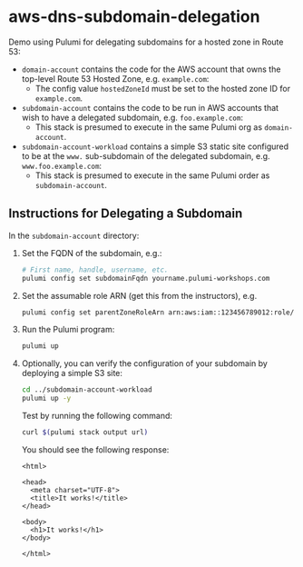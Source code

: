 # aws-dns-subdomain-delegation

Demo using Pulumi for delegating subdomains for a hosted zone in Route 53:

- `domain-account` contains the code for the AWS account that owns the top-level Route 53 Hosted Zone, e.g. `example.com`:
  - The config value `hostedZoneId` must be set to the hosted zone ID for `example.com`.
- `subdomain-account` contains the code to be run in AWS accounts that wish to have a delegated subdomain, e.g. `foo.example.com`:
  - This stack is presumed to execute in the same Pulumi org as `domain-account`.
- `subdomain-account-workload` contains a simple S3 static site configured to be at the `www.` sub-subdomain of the delegated subdomain, e.g. `www.foo.example.com`:
  - This stack is presumed to execute in the same Pulumi order as `subdomain-account`.

## Instructions for Delegating a Subdomain

In the `subdomain-account` directory:

1. Set the FQDN of the subdomain, e.g.:

    ```bash
    # First name, handle, username, etc.
    pulumi config set subdomainFqdn yourname.pulumi-workshops.com
    ```

1. Set the assumable role ARN (get this from the instructors), e.g.

    ```bash
    pulumi config set parentZoneRoleArn arn:aws:iam::123456789012:role/role-name
    ```

1. Run the Pulumi program:

    ```bash
    pulumi up
    ```

1. Optionally, you can verify the configuration of your subdomain by deploying a simple S3 site:

    ```bash
    cd ../subdomain-account-workload
    pulumi up -y
    ```

    Test by running the following command:

    ```bash
    curl $(pulumi stack output url)
    ```

    You should see the following response:

    ```text
    <html>

    <head>
      <meta charset="UTF-8">
      <title>It works!</title>
    </head>

    <body>
      <h1>It works!</h1>
    </body>

    </html>
    ```

